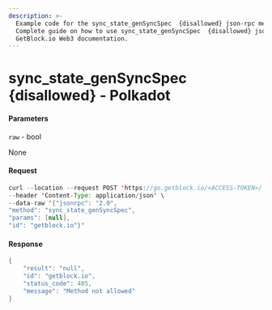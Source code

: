```yaml
---
description: >-
  Example code for the sync_state_genSyncSpec  {disallowed} json-rpc method.
  Сomplete guide on how to use sync_state_genSyncSpec  {disallowed} json-rpc in
  GetBlock.io Web3 documentation.
---
```


# sync\_state\_genSyncSpec {disallowed} - Polkadot

#### Parameters

`raw` - bool

None

#### Request

```java
curl --location --request POST 'https://go.getblock.io/<ACCESS-TOKEN>/' \
--header 'Content-Type: application/json' \
--data-raw '{"jsonrpc": "2.0",
"method": "sync_state_genSyncSpec",
"params": [null],
"id": "getblock.io"}'
```

#### Response

```java
{
    "result": "null",
    "id": "getblock.io",
    "status_code": 405,
    "message": "Method not allowed"
}
```
